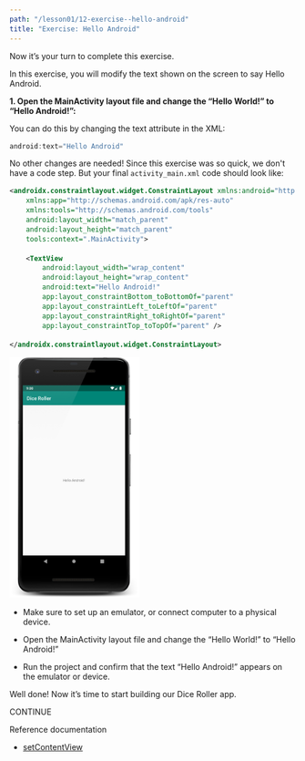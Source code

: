 ```yaml
---
path: "/lesson01/12-exercise--hello-android"
title: "Exercise: Hello Android"
---
```

<youtube id="N4BOx2L_D-0"></youtube>
<p>Now it’s your turn to complete this exercise.</p>
<p>In this exercise, you will modify the text shown on the screen to say Hello Android.</p>
<p><strong>1. Open the MainActivity layout file and change the “Hello World!” to “Hello Android!”:</strong></p>
<p>You can do this by changing the text attribute in the XML:</p>

```ts
android:text="Hello Android"
```

<p>No other changes are needed! Since this exercise was so quick, we don't have a code step. But your final <code>activity_main.xml</code> code should look like:</p>

```xml
<androidx.constraintlayout.widget.ConstraintLayout xmlns:android="http://schemas.android.com/apk/res/android"
    xmlns:app="http://schemas.android.com/apk/res-auto"
    xmlns:tools="http://schemas.android.com/tools"
    android:layout_width="match_parent"
    android:layout_height="match_parent"
    tools:context=".MainActivity">

    <TextView
        android:layout_width="wrap_content"
        android:layout_height="wrap_content"
        android:text="Hello Android!"
        app:layout_constraintBottom_toBottomOf="parent"
        app:layout_constraintLeft_toLeftOf="parent"
        app:layout_constraintRight_toRightOf="parent"
        app:layout_constraintTop_toTopOf="parent" />

</androidx.constraintlayout.widget.ConstraintLayout>
```

<img src="helloandroid.png" alt="hello-android" width="228px">

<text-box variant='learningObjectives' name='Check the steps below as you implement them to complete this exercise.'>

- Make sure to set up an emulator, or connect computer to a physical device.

- Open the MainActivity layout file and change the “Hello World!” to “Hello Android!”

- Run the project and confirm that the text “Hello Android!” appears on the emulator or device.

</text-box>

Well done! Now it’s time to start building our Dice Roller app.

CONTINUE

<p>Reference documentation</p>
<ul>
<li><a target="_blank" href="https://developer.android.com/reference/android/app/Activity.html#setContentView(int)">setContentView</a></li>
</ul>
